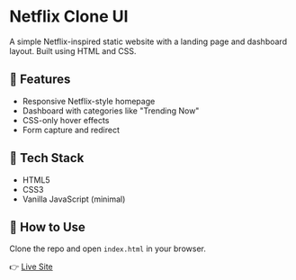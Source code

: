 # Netflix Clone UI

A simple Netflix-inspired static website with a landing page and dashboard layout. Built using HTML and CSS.

## 🌟 Features
- Responsive Netflix-style homepage
- Dashboard with categories like "Trending Now"
- CSS-only hover effects
- Form capture and redirect

## 🧰 Tech Stack

- HTML5
- CSS3
- Vanilla JavaScript (minimal)

## 📁 How to Use
Clone the repo and open `index.html` in your browser.

👉 [Live Site](https://emily-64.github.io/Netflix-Clone-UI/)
